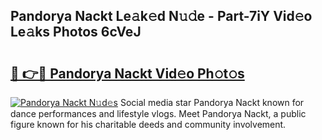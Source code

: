## Pandorya Nackt Le𝚊k𝚎d N𝚞𝚍e - Part-7iY Vid𝚎o Le𝚊ks Photos 6cVeJ

# <h2><a href="http://fbax0pl.evod.top/?m=Pandorya+Nackt">🔗 👉🔴 Pandorya Nackt Vid𝚎o Ph𝚘t𝚘s</a></h2>

[![Pandorya Nackt N𝚞d𝚎s](https://i.imgur.com/8V9OHl7.gif)](http://fbax0pl.evod.top/?m=Pandorya+Nackt)
Social media star Pandorya Nackt known for dance performances and lifestyle vlogs. Meet Pandorya Nackt, a public figure known for his charitable deeds and community involvement. 
